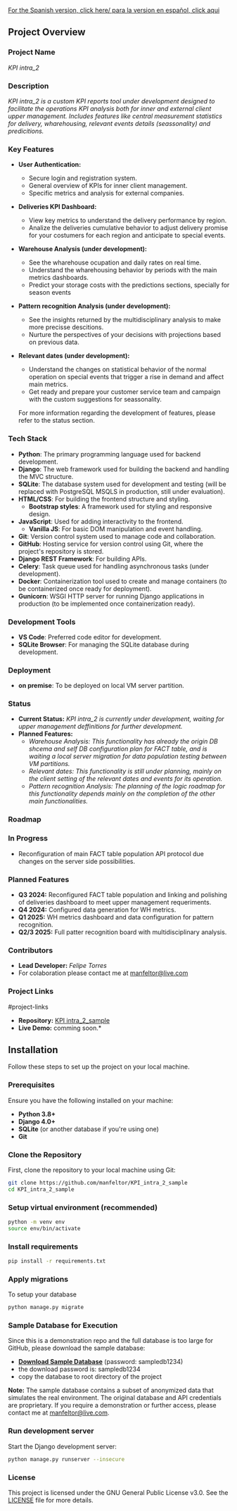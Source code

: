 [For the Spanish version, click here/ para la version en español, click aqui](README_es.md)
## Project Overview

### Project Name
*KPI intra_2*

### Description
*KPI intra_2 is a custom KPI reports tool under development designed to facilitate the operations KPI analysis both for inner and external client upper management. Includes features like central measurement statistics for delivery, wharehousing, relevant events details (seassonality) and predicitions.*

### Key Features

- **User Authentication:**
  - Secure login and registration system.
  - General overview of KPIs for inner client management.
  - Specific metrics and analysis for external companies.
     
- **Deliveries KPI Dashboard:**
  - View key metrics to understand the delivery performance by region.
  - Analize the deliveries cumulative behavior to adjust delivery promise for your costumers for each region and anticipate to special events.

- **Warehouse Analysis (under development):**
  - See the wharehouse ocupation and daily rates on real time.
  - Understand the wharehousing behavior by periods with the main metrics dashboards.
  - Predict your storage costs with the predictions sections, specially for season events
 
- **Pattern recognition Analysis (under development):**
  - See the insights returned by the multidisciplinary analysis to make more precisse descitions.
  - Nurture the perspectives of your decisions with projections based on previous data.
 
- **Relevant dates (under development):**
  - Understand the changes on statistical behavior of the normal operation on special events that trigger a rise in demand and affect main metrics.
  - Get ready and prepare your customer service team and campaign with the custom suggestions for seassonality.
 
  For more information regarding the development of features, please refer to the status section.

### Tech Stack

- **Python**: The primary programming language used for backend development.
- **Django**: The web framework used for building the backend and handling the MVC structure.
- **SQLite**: The database system used for development and testing (will be replaced with PostgreSQL MSQLS in production, still under evaluation).
- **HTML/CSS**: For building the frontend structure and styling.
  - **Bootstrap styles**: A framework used for styling and responsive design.
- **JavaScript**: Used for adding interactivity to the frontend.
  - **Vanilla JS**: For basic DOM manipulation and event handling.
- **Git**: Version control system used to manage code and collaboration.
- **GitHub**: Hosting service for version control using Git, where the project's repository is stored.
- **Django REST Framework**: For building APIs.
- **Celery**: Task queue used for handling asynchronous tasks (under development).
- **Docker**: Containerization tool used to create and manage containers (to be containerized once ready for deployment).
- **Gunicorn**: WSGI HTTP server for running Django applications in production (to be implemented once containerization ready).

### Development Tools

- **VS Code**: Preferred code editor for development.
- **SQLite Browser**: For managing the SQLite database during development.

### Deployment

- **on premise**: To be deployed on local VM server partition.

### Status
- **Current Status:** *KPI intra_2 is currently under development, waiting for upper management deffinitions for further development.*
- **Planned Features:**
  - *Warehouse Analysis:* *This functionality has already the origin DB shcema and self DB configuration plan for FACT table, and is waiting a local server migration for data population testing between VM partitions.*
  - *Relevant dates:* *This functionality is still under planning, mainly on the client setting of the relevant dates and events for its operation.*
  - *Pattern recognition Analysis:* *The planning of the logic roadmap for this functionality depends mainly on the completion of the other main functionalities.*
 
### Roadmap

### In Progress
- Reconfiguration of main FACT table population API protocol due changes on the server side possibilities.

### Planned Features
- **Q3 2024:** Reconfigured FACT table population and linking and polishing of deliveries dashboard to meet upper management requeriments.
- **Q4 2024:** Configured data generation for WH metrics.
- **Q1 2025:** WH metrics dashboard and data configuration for pattern recognition.
- **Q2/3 2025:** Full patter recognition board with multidisciplinary analysis.

### Contributors
- **Lead Developer:** *Felipe Torres*
- For colaboration please contact me at manfeltor@live.com

### Project Links
#project-links
- **Repository:** [KPI intra_2_sample](https://github.com/manfeltor/KPI_intra_2_sample)
- **Live Demo:** comming soon.*

## Installation

Follow these steps to set up the project on your local machine.

### Prerequisites

Ensure you have the following installed on your machine:

- **Python 3.8+**
- **Django 4.0+**
- **SQLite** (or another database if you're using one)
- **Git**

### Clone the Repository

First, clone the repository to your local machine using Git:

```bash
git clone https://github.com/manfeltor/KPI_intra_2_sample
cd KPI_intra_2_sample
```

### Setup virtual environment (recommended)

```bash
python -m venv env
source env/bin/activate
```

### Install requirements

```bash
pip install -r requirements.txt
```

### Apply migrations

To setup your database

```bash
python manage.py migrate
```
### Sample Database for Execution

Since this is a demonstration repo and the full database is too large for GitHub, please download the sample database:

- **[Download Sample Database](https://intralogargentinasa-my.sharepoint.com/:u:/g/personal/ftorres_intralog_com_ar/EYwLC4NJOvZOrjYge3F8VWEBq1YpI_hUglQAjPHWD2u-ow?e=Fbux0M)** (password: sampledb1234)
- the download password is: sampledb1234
- copy the database to root directory of the project

**Note:** The sample database contains a subset of anonymized data that simulates the real environment. The original database and API credentials are proprietary. If you require a demonstration or further access, please contact me at manfeltor@live.com.

### Run development server

Start the Django development server:

```bash
python manage.py runserver --insecure
```

### License
This project is licensed under the GNU General Public License v3.0. See the [LICENSE](https://www.gnu.org/licenses/gpl-3.0.en.html) file for more details.
